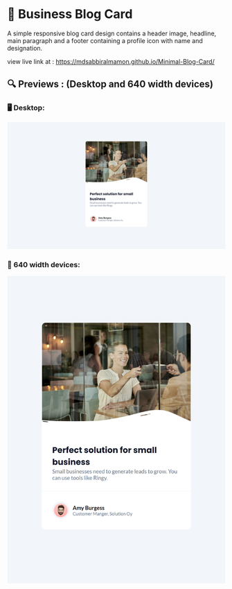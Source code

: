 # 🧧    Business Blog Card

A simple responsive blog card design contains a header image, headline, main paragraph and a footer containing a profile icon with name and designation.

view live link at : https://mdsabbiralmamon.github.io/Minimal-Blog-Card/


## 🔍   Previews : (Desktop and 640 width devices)

### 🖥️  Desktop:

<a href="https://github.com/mdsabbiralmamon/Business-Blog-Card">
  <img height=" " width="1000vh" src="https://raw.githubusercontent.com/mdsabbiralmamon/Business-Blog-Card/main/resources/images/preview%20desktop.png" />
</a>

### 📱  640 width devices:

<a href="https://github.com/mdsabbiralmamon/Business-Blog-Card">
  <img height=" " width="1000vh" src="https://raw.githubusercontent.com/mdsabbiralmamon/Business-Blog-Card/main/resources/images/preview%20from%20640%20width%20devices.png" />
</a>